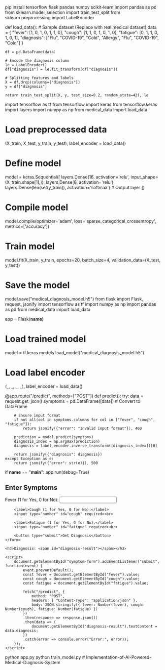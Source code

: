 pip install tensorflow flask pandas numpy scikit-learn
import pandas as pd
from sklearn.model_selection import train_test_split
from sklearn.preprocessing import LabelEncoder

def load_data():
    # Sample dataset (Replace with real medical dataset)
    data = {
        "fever": [1, 0, 1, 0, 1, 1, 0],
        "cough": [1, 1, 0, 1, 0, 1, 0],
        "fatigue": [0, 1, 1, 0, 1, 0, 1],
        "diagnosis": ["Flu", "COVID-19", "Cold", "Allergy", "Flu", "COVID-19", "Cold"]
    }

    df = pd.DataFrame(data)

    # Encode the diagnosis column
    le = LabelEncoder()
    df["diagnosis"] = le.fit_transform(df["diagnosis"])

    # Splitting features and labels
    X = df.drop(columns=["diagnosis"])
    y = df["diagnosis"]

    return train_test_split(X, y, test_size=0.2, random_state=42), le
import tensorflow as tf
from tensorflow import keras
from tensorflow.keras import layers
import numpy as np
from medical_data import load_data

# Load preprocessed data
(X_train, X_test, y_train, y_test), label_encoder = load_data()

# Define model
model = keras.Sequential([
    layers.Dense(16, activation='relu', input_shape=(X_train.shape[1],)),
    layers.Dense(8, activation='relu'),
    layers.Dense(len(set(y_train)), activation='softmax')  # Output layer
])

# Compile model
model.compile(optimizer='adam', loss='sparse_categorical_crossentropy', metrics=['accuracy'])

# Train model
model.fit(X_train, y_train, epochs=20, batch_size=4, validation_data=(X_test, y_test))

# Save the model
model.save("medical_diagnosis_model.h5")
from flask import Flask, request, jsonify
import tensorflow as tf
import numpy as np
import pandas as pd
from medical_data import load_data

app = Flask(__name__)

# Load trained model
model = tf.keras.models.load_model("medical_diagnosis_model.h5")

# Load label encoder
(_, _, _, _), label_encoder = load_data()

@app.route("/predict", methods=["POST"])
def predict():
    try:
        data = request.get_json()
        symptoms = pd.DataFrame([data])  # Convert to DataFrame

        # Ensure input format
        if not all(col in symptoms.columns for col in ["fever", "cough", "fatigue"]):
            return jsonify({"error": "Invalid input format"}), 400

        prediction = model.predict(symptoms)
        diagnosis_index = np.argmax(prediction)
        diagnosis = label_encoder.inverse_transform([diagnosis_index])[0]

        return jsonify({"diagnosis": diagnosis})
    except Exception as e:
        return jsonify({"error": str(e)}), 500

if __name__ == "__main__":
    app.run(debug=True)
<!DOCTYPE html>
<html lang="en">
<head>
    <meta charset="UTF-8">
    <meta name="viewport" content="width=device-width, initial-scale=1.0">
    <title>AI Medical Diagnosis</title>
</head>
<body>
    <h2>Enter Symptoms</h2>
    <form id="symptom-form">
        <label>Fever (1 for Yes, 0 for No):</label>
        <input type="number" id="fever" required><br>

        <label>Cough (1 for Yes, 0 for No):</label>
        <input type="number" id="cough" required><br>

        <label>Fatigue (1 for Yes, 0 for No):</label>
        <input type="number" id="fatigue" required><br>

        <button type="submit">Get Diagnosis</button>
    </form>

    <h3>Diagnosis: <span id="diagnosis-result"></span></h3>

    <script>
        document.getElementById("symptom-form").addEventListener("submit", function(event) {
            event.preventDefault();
            const fever = document.getElementById("fever").value;
            const cough = document.getElementById("cough").value;
            const fatigue = document.getElementById("fatigue").value;

            fetch("/predict", {
                method: "POST",
                headers: { "Content-Type": "application/json" },
                body: JSON.stringify({ fever: Number(fever), cough: Number(cough), fatigue: Number(fatigue) })
            })
            .then(response => response.json())
            .then(data => {
                document.getElementById("diagnosis-result").textContent = data.diagnosis;
            })
            .catch(error => console.error("Error:", error));
        });
    </script>
</body>
</html>
python app.py
python train_model.py
# Implementation-of-AI-Powered-Medical-Diagnosis-System
